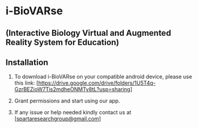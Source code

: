 # i-BioVARse 
## (Interactive Biology Virtual and Augmented Reality System for Education)

## Installation

1. To download i-BioVARse on your compatible android device, please use this link:
[https://drive.google.com/drive/folders/1U5T4q-GzrBEZioW7Tis2mdheONMTy8tL?usp=sharing]

2. Grant permissions and start using our app.

3. If any issue or help needed kindly contact us at [spartaresearchgroup@gmail.com]

